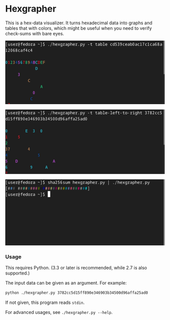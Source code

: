 # Hexgrapher

This is a hex-data visualizer. It turns hexadecimal data into graphs and tables that with colors, which might be useful when you need to verify check-sums with bare eyes.

![Screenshot1](screenshots/Screenshot1.jpg)

![Screenshot2](screenshots/Screenshot2.jpg)

![Screenshot3](screenshots/Screenshot3.jpg)

### Usage

This requires Python. (3.3 or later is recommended, while 2.7 is also supported.)

The input data can be given as an argument. For example:
```sh
python ./hexgrapher.py 3782cc5d15ff890e346903b34500d96affa25ad0
```

If not given, this program reads `stdin`.

For advanced usages, see `./hexgrapher.py --help`.
